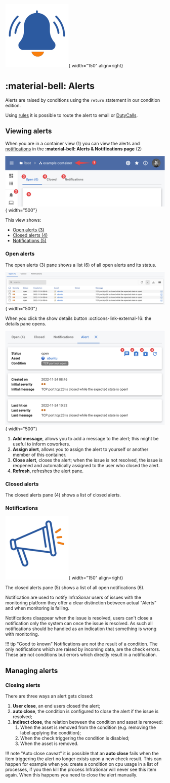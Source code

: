 ![Alerts](../images/application_alert.png){ width="150" align=right}

# :material-bell: Alerts

Alerts are raised by conditions using the `return` statement in our condition edition.

Using [rules](rules.md) it is possible to route the alert to email or [DutyCalls](https://dutycalls.me).

## Viewing alerts

When you are in a container view (1) you can view the alerts and [notifications](#notifications) in the **:material-bell: Alerts & Notifications page** (2)<br>

![Alerts and notfications](../images/application_alerts.png){ width="500"}

This view shows:

* [Open alerts (3)](alerts.md#open-alerts) 
* [Closed alerts (4)](#closed-alerts)
* [Notifications (5)](#notifications)

### Open alerts

The open alerts (3) pane shows a list (6) of all open alerts and its status.

![Alerts open](../images/application_alerts_open.png){ width="500"}

When you click the show details button :octicons-link-external-16: the details pane opens.

![Alerts details](../images/application_alerts_details.png){ width="500"}

1. **Add message**, allows you to add a message to the alert; this might be useful to inform coworkers.
2. **Assign alert**, allows you to assign the alert to yourself or another member of this container.
3. **Close alert**, closes the alert; when the issue is not resolved, the issue is reopened and automatically assigned to the user who closed the alert.
4. **Refresh**, refreshes the alert pane.

### Closed alerts

The closed alerts pane (4) shows a list of closed alerts.

### Notifications

![Notifications](../images/application_notifications.png){ width="150" align=right}

The closed alerts pane (5) shows a list of all open notifications (6).

Notification are used to notify InfraSonar users of issues with the monitoring platform they offer a clear distinction between actual "Alerts" and when monitoring is failing.

Notifications disappear when the issue is resolved, users can't close a notification only the system can once the issue is resolved. 
As such all notifications should be handled as an indication that something is wrong with monitoring.

!!! tip "Good to known"
    Notifications are not the result of a condition. The only notifications which are raised by incoming data, are the check errors. These are not conditions but errors which directly result in a notification.

## Managing alerts

### Closing alerts

There are three ways an alert gets closed:

1. **User close**, an end users closed the alert;
2. **auto close**, the condition is configured to close the alert if the issue is resolved;
3. **indirect close**, the relation between the condition and asset is removed:
    1. When the asset is removed from the condition (e.g. removing the label applying the condition);
    2. When the check triggering the condition is disabled;
    3. When the asset is removed.

!!! note "Auto close caveat"
    it is possible that an **auto close** fails when the item triggering the alert no longer exists upon a new check result.
    This can happen for example when you create a condition on cpu usage in a list of processes, if you then kill the process InfraSonar will never see this item again. When this happens you need to close the alert manually.